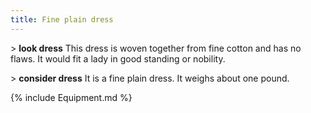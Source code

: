 ```yaml
---
title: Fine plain dress
---
```


\> **look dress** This dress is woven together from fine cotton and has
no flaws. It would fit a lady in good standing or nobility.

\> **consider dress** It is a fine plain dress. It weighs about one
pound.

{% include Equipment.md %}